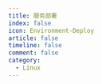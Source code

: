 ```yaml
---
title: 服务部署
index: false
icon: Environment-Deploy
article: false
timeline: false
comment: false
category:
  - Linux
---
```


<div class="catalog-display-container">
  <Catalog hideHeading />
</div>